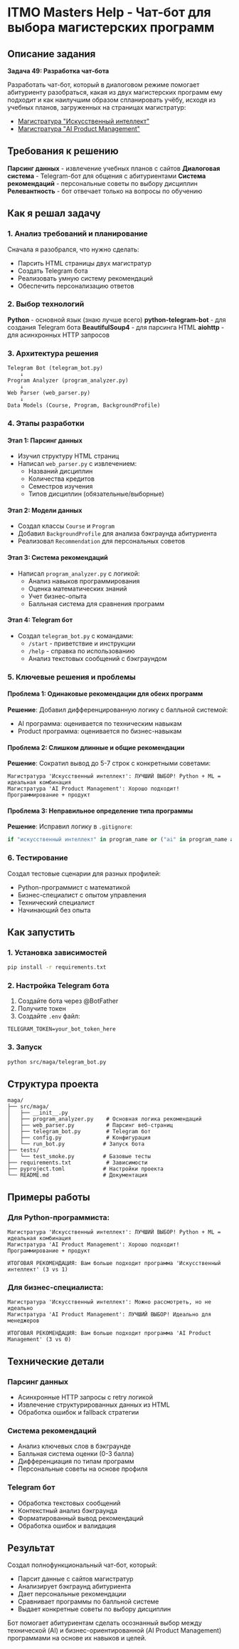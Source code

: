 # ITMO Masters Help - Чат-бот для выбора магистерских программ

## Описание задания

**Задача 49: Разработка чат-бота**

Разработать чат-бот, который в диалоговом режиме помогает абитуриенту разобраться, какая из двух магистерских программ ему подходит и как наилучшим образом спланировать учёбу, исходя из учебных планов, загруженных на страницах магистратур:

- [Магистратура "Искусственный интеллект"](https://abit.itmo.ru/program/master/ai)
- [Магистратура "AI Product Management"](https://abit.itmo.ru/program/master/ai_product)

## Требования к решению

**Парсинг данных** - извлечение учебных планов с сайтов
**Диалоговая система** - Telegram-бот для общения с абитуриентами
**Система рекомендаций** - персональные советы по выбору дисциплин
**Релевантность** - бот отвечает только на вопросы по обучению

## Как я решал задачу

### 1. **Анализ требований и планирование**

Сначала я разобрался, что нужно сделать:
- Парсить HTML страницы двух магистратур
- Создать Telegram бота
- Реализовать умную систему рекомендаций
- Обеспечить персонализацию ответов

### 2. **Выбор технологий**

**Python** - основной язык (знаю лучше всего)
**python-telegram-bot** - для создания Telegram бота
**BeautifulSoup4** - для парсинга HTML
**aiohttp** - для асинхронных HTTP запросов

### 3. **Архитектура решения**

```
Telegram Bot (telegram_bot.py)
    ↓
Program Analyzer (program_analyzer.py)
    ↓
Web Parser (web_parser.py)
    ↓
Data Models (Course, Program, BackgroundProfile)
```

### 4. **Этапы разработки**

#### **Этап 1: Парсинг данных**
- Изучил структуру HTML страниц
- Написал `web_parser.py` с извлечением:
  - Названий дисциплин
  - Количества кредитов
  - Семестров изучения
  - Типов дисциплин (обязательные/выборные)

#### **Этап 2: Модели данных**
- Создал классы `Course` и `Program`
- Добавил `BackgroundProfile` для анализа бэкграунда абитуриента
- Реализовал `Recommendation` для персональных советов

#### **Этап 3: Система рекомендаций**
- Написал `program_analyzer.py` с логикой:
  - Анализ навыков программирования
  - Оценка математических знаний
  - Учет бизнес-опыта
  - Балльная система для сравнения программ

#### **Этап 4: Telegram бот**
- Создал `telegram_bot.py` с командами:
  - `/start` - приветствие и инструкции
  - `/help` - справка по использованию
  - Анализ текстовых сообщений с бэкграундом

### 5. **Ключевые решения и проблемы**

#### **Проблема 1: Одинаковые рекомендации для обеих программ**
**Решение**: Добавил дифференцированную логику с балльной системой:
- AI программа: оценивается по техническим навыкам
- Product программа: оценивается по бизнес-навыкам

#### **Проблема 2: Слишком длинные и общие рекомендации**
**Решение**: Сократил вывод до 5-7 строк с конкретными советами:
```
Магистратура 'Искусственный интеллект': ЛУЧШИЙ ВЫБОР! Python + ML = идеальная комбинация
Магистратура 'AI Product Management': Хорошо подходит! Программирование + продукт
```

#### **Проблема 3: Неправильное определение типа программы**
**Решение**: Исправил логику в `.gitignore`:
```python
if "искусственный интеллект" in program_name or ("ai" in program_name and "product" not in program_name):
```

### 6. **Тестирование**

Создал тестовые сценарии для разных профилей:
- Python-программист с математикой
- Бизнес-специалист с опытом управления
- Технический специалист
- Начинающий без опыта

## Как запустить

### 1. **Установка зависимостей**
```bash
pip install -r requirements.txt
```

### 2. **Настройка Telegram бота**
1. Создайте бота через @BotFather
2. Получите токен
3. Создайте `.env` файл:
```env
TELEGRAM_TOKEN=your_bot_token_here
```

### 3. **Запуск**
```bash
python src/maga/telegram_bot.py
```

## Структура проекта

```
maga/
├── src/maga/
│   ├── __init__.py
│   ├── program_analyzer.py    # Основная логика рекомендаций
│   ├── web_parser.py          # Парсинг веб-страниц
│   ├── telegram_bot.py        # Telegram бот
│   ├── config.py              # Конфигурация
│   └── run_bot.py            # Запуск бота
├── tests/
│   └── test_smoke.py         # Базовые тесты
├── requirements.txt           # Зависимости
├── pyproject.toml            # Настройки проекта
└── README.md                 # Документация
```

## Примеры работы

### **Для Python-программиста:**
```
Магистратура 'Искусственный интеллект': ЛУЧШИЙ ВЫБОР! Python + ML = идеальная комбинация
Магистратура 'AI Product Management': Хорошо подходит! Программирование + продукт

ИТОГОВАЯ РЕКОМЕНДАЦИЯ: Вам больше подходит программа 'Искусственный интеллект' (3 vs 1)
```

### **Для бизнес-специалиста:**
```
Магистратура 'Искусственный интеллект': Можно рассмотреть, но не идеально
Магистратура 'AI Product Management': ЛУЧШИЙ ВЫБОР! Идеально для менеджеров

ИТОГОВАЯ РЕКОМЕНДАЦИЯ: Вам больше подходит программа 'AI Product Management' (3 vs 0)
```

## Технические детали

### **Парсинг данных**
- Асинхронные HTTP запросы с retry логикой
- Извлечение структурированных данных из HTML
- Обработка ошибок и fallback стратегии

### **Система рекомендаций**
- Анализ ключевых слов в бэкграунде
- Балльная система оценки (0-3 балла)
- Дифференциация по типам программ
- Персональные советы на основе профиля

### **Telegram бот**
- Обработка текстовых сообщений
- Контекстный анализ бэкграунда
- Форматированный вывод рекомендаций
- Обработка ошибок и валидация

## Результат

Создал полнофункциональный чат-бот, который:
- Парсит данные с сайтов магистратур
- Анализирует бэкграунд абитуриента
- Дает персональные рекомендации
- Сравнивает программы по балльной системе
- Выдает конкретные советы по выбору дисциплин

Бот помогает абитуриентам сделать осознанный выбор между технической (AI) и бизнес-ориентированной (AI Product Management) программами на основе их навыков и целей.

